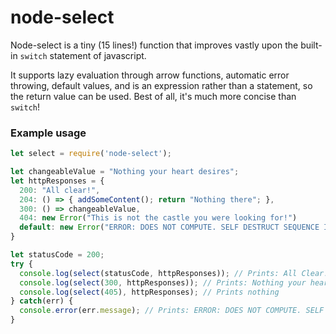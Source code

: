 # node-select

Node-select is a tiny (15 lines!) function that improves vastly upon the built-in `switch` statement of javascript. 

It supports lazy evaluation through arrow functions, automatic error throwing, default values, and is an expression rather than a statement, so the return value can be used. Best of all, it's much more concise than `switch`!

### Example usage

```javascript
let select = require('node-select');

let changeableValue = "Nothing your heart desires";
let httpResponses = {
  200: "All clear!",
  204: () => { addSomeContent(); return "Nothing there"; },
  300: () => changeableValue,
  404: new Error("This is not the castle you were looking for!")
  default: new Error("ERROR: DOES NOT COMPUTE. SELF DESTRUCT SEQUENCE INITIATED")
}

let statusCode = 200;
try {
  console.log(select(statusCode, httpResponses)); // Prints: All Clear!
  console.log(select(300, httpResponses)); // Prints: Nothing your heart desires
  console.log(select(405), httpResponses); // Prints nothing
} catch(err) {
  console.error(err.message); // Prints: ERROR: DOES NOT COMPUTE. SELF DESTRUCT SEQUENCE INITIATED
}


```

